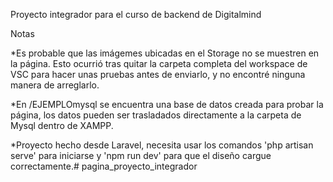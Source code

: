 Proyecto integrador para el curso de backend de Digitalmind

Notas

*Es probable que las imágemes ubicadas en el Storage no se muestren en la página. Esto ocurrió tras quitar la carpeta completa del workspace de VSC para hacer unas pruebas antes de enviarlo, y no encontré ninguna manera de arreglarlo.

*En /EJEMPLOmysql se encuentra una base de datos creada para probar la página, los datos pueden ser trasladados directamente a la carpeta de Mysql dentro de XAMPP.

*Proyecto hecho desde Laravel, necesita usar los comandos 'php artisan serve' para iniciarse y 'npm run dev' para que el diseño cargue correctamente.# pagina_proyecto_integrador
